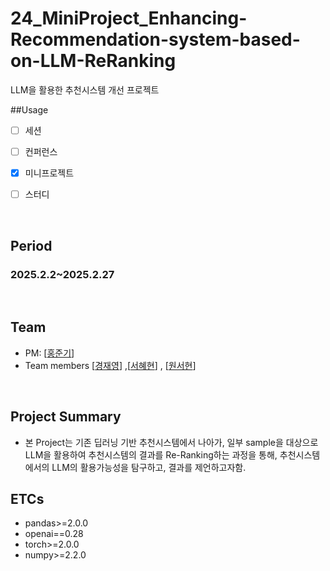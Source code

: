# 24_MiniProject_Enhancing-Recommendation-system-based-on-LLM-ReRanking
LLM을 활용한 추천시스템 개선 프로젝트


##Usage
- [ ] 세션
- [ ] 컨퍼런스
- [X] 미니프로젝트
- [ ] 스터디


<br/>

## Period
### 2025.2.2~2025.2.27


<br/>

## Team 
- PM: [[홍준기](https://github.com/JoonKeeHong00)]
- Team members [[경재영](https://github.com/economy0)]  ,[[서혜현](https://github.com/hyehyunseo)]  , [[원서현](https://github.com/seohyun126)]


<br/>


## Project Summary
- 본 Project는 기존 딥러닝 기반 추천시스템에서 나아가, 일부 sample을 대상으로 LLM을 활용하여 추천시스템의 결과를 Re-Ranking하는 과정을 통해, 추천시스템에서의 LLM의 활용가능성을 탐구하고, 결과를 제언하고자함.


## ETCs
- pandas>=2.0.0
- openai==0.28
- torch>=2.0.0
- numpy>=2.2.0
